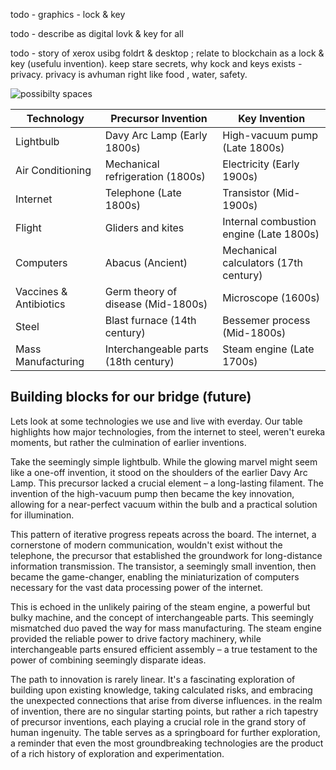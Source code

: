
todo - graphics - lock & key

todo - describe as digital lovk & key for all

todo - story of xerox usibg foldrt & desktop ; relate to blockchain as a lock & key (usefulu invention). keep stare secrets,
why kock and keys exists - privacy. 
privacy is avhuman right like food , water, safety.

![possibilty spaces](https://pebreo.github.io/IMG_0559.jpeg)




| Technology             | Precursor Invention                  | Key Invention                           |
| ---------------------- | ------------------------------------ | --------------------------------------- |
| Lightbulb              | Davy Arc Lamp (Early 1800s)          | High-vacuum pump (Late 1800s)           |
| Air Conditioning       | Mechanical refrigeration (1800s)     | Electricity (Early 1900s)               |
| Internet               | Telephone (Late 1800s)               | Transistor (Mid-1900s)                  |
| Flight                 | Gliders and kites                    | Internal combustion engine (Late 1800s) |
| Computers              | Abacus (Ancient)                     | Mechanical calculators (17th century)   |
| Vaccines & Antibiotics | Germ theory of disease (Mid-1800s)   | Microscope (1600s)                      |
| Steel                  | Blast furnace (14th century)         | Bessemer process (Mid-1800s)            |
| Mass Manufacturing     | Interchangeable parts (18th century) | Steam engine (Late 1700s)   


## Building blocks for our bridge (future)

Lets look at some technologies we use and live with everday.  Our table highlights how major technologies, from the internet to steel,  weren't eureka moments, but rather the culmination of earlier inventions. 

Take the seemingly simple lightbulb. While the glowing marvel might seem like a one-off invention, it stood on the shoulders of the earlier Davy Arc Lamp. This precursor lacked a crucial element – a long-lasting filament. The invention of the high-vacuum pump then became the key innovation, allowing for a near-perfect vacuum within the bulb and a practical solution for illumination. 

This pattern of iterative progress repeats across the board. The internet, a cornerstone of modern communication, wouldn't exist without the telephone, the precursor that established the groundwork for long-distance information transmission.  The transistor, a seemingly small invention, then became the game-changer, enabling the miniaturization of computers necessary for the vast data processing power of the internet.

 This is echoed in the unlikely pairing of the steam engine, a powerful but bulky machine, and the concept of interchangeable parts. This seemingly mismatched duo paved the way for mass manufacturing. The steam engine provided the reliable power to drive factory machinery, while interchangeable parts ensured efficient assembly – a true testament to the power of combining seemingly disparate ideas.

The path to innovation is rarely linear. It's a fascinating exploration of building upon existing knowledge, taking calculated risks, and embracing the unexpected connections that arise from diverse influences. in the realm of invention, there are no singular starting points, but rather a rich tapestry of precursor inventions, each playing a crucial role in the grand story of human ingenuity.  The table serves as a springboard for further exploration, a reminder that even the most groundbreaking technologies are the product of a rich history of exploration and experimentation. 

